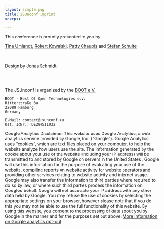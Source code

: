 ```yaml
---
layout: simple.pug
title: JSUnconf Imprint
exerpt:

---
```


This conference is proudly presented to you by

[Tina Umlandt](https://twitter.com/tu404), [Robert Kowalski](https://twitter.com/robinson_k), [Patty Chaupis](https://twitter.com/chaupois) and [Stefan Schulte](https://twitter.com/schubidu)

<br><br>
Design by [Jonas Schmidt](https://twitter.com/JonasASchmidt)

<br><br>

The JSUnconf is organized by the [BOOT e.V.](https://www.bootev.org/)

```
BOOT - Best Of Open Technologies e.V.
Ritterstraße 3a
22089 Hamburg
Germany

E-Mail: contact@jsunconf.eu
Ust. IdNr.: DE284511032

```

Google Analytics Disclaimer: This website uses Google Analytics, a web analytics service provided by Google, Inc. (“Google”). Google Analytics uses “cookies”, which are text files placed on your computer, to help the website analyze how users use the site. The information generated by the cookie about your use of the website (including your IP address) will be transmitted to and stored by Google on servers in the United States . Google will use this information for the purpose of evaluating your use of the website, compiling reports on website activity for website operators and providing other services relating to website activity and internet usage. Google may also transfer this information to third parties where required to do so by law, or where such third parties process the information on Google’s behalf. Google will not associate your IP address with any other data held by Google. You may refuse the use of cookies by selecting the appropriate settings on your browser, however please note that if you do this you may not be able to use the full functionality of this website. By using this website, you consent to the processing of data about you by Google in the manner and for the purposes set out above.
[More information on Google analytics opt-out](http://tools.google.com/dlpage/gaoptout?hl=en)
